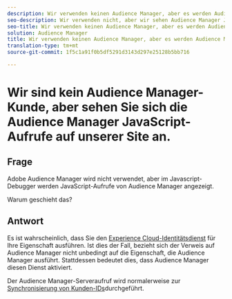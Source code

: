 ```yaml
---
description: Wir verwenden keinen Audience Manager, aber es werden Audience Manager-Javascript-Aufrufe im Javascript-Debugger angezeigt - Warum?
seo-description: Wir verwenden nicht, aber wir sehen Audience Manager Javascript-Aufrufe im Javascript-Debugger - Warum?
seo-title: Wir verwenden keinen Audience Manager, aber es werden Audience Manager-Javascript-Aufrufe im Javascript-Debugger angezeigt - Warum?
solution: Audience Manager
title: Wir verwenden keinen Audience Manager, aber es werden Audience Manager-Javascript-Aufrufe im Javascript-Debugger angezeigt - Warum?
translation-type: tm+mt
source-git-commit: 1f5c1a91f0b5df5291d3143d297e25128b5bb716

---
```



# Wir sind kein Audience Manager-Kunde, aber sehen Sie sich die Audience Manager JavaScript-Aufrufe auf unserer Site an.

## Frage

Adobe Audience Manager wird nicht verwendet, aber im Javascript-Debugger werden JavaScript-Aufrufe von Audience Manager angezeigt.

Warum geschieht das?

## Antwort

Es ist wahrscheinlich, dass Sie den [Experience Cloud-Identitätsdienst](https://docs.adobe.com/content/help/en/id-service/using/home.html) für Ihre Eigenschaft ausführen. Ist dies der Fall, bezieht sich der Verweis auf Audience Manager nicht unbedingt auf die Eigenschaft, die Audience Manager ausführt. Stattdessen bedeutet dies, dass Audience Manager diesen Dienst aktiviert.

Der Audience Manager-Serveraufruf wird normalerweise zur [Synchronisierung von Kunden-IDs](https://docs.adobe.com/content/help/en/id-service/using/id-service-api/methods/setcustomerids.html)durchgeführt.
